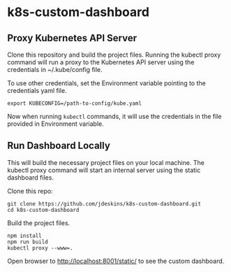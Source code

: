 # k8s-custom-dashboard


## Proxy Kubernetes API Server

Clone this repository and build the project files.
Running the kubectl proxy command will run a proxy to the Kubernetes API server using
the credentials in ~/.kube/config file.

To use other credentials, set the Environment variable pointing to the credentials yaml file.
```
export KUBECONFIG=/path-to-config/kube.yaml
```

Now when running `kubectl` commands, it will use the credentials in the file provided in Environment variable.

## Run Dashboard Locally
This will build the necessary project files on your local machine.
The kubectl proxy command will start an internal server using the static dashboard files.

Clone this repo:
```
git clone https://github.com/jdeskins/k8s-custom-dashboard.git
cd k8s-custom-dashboard
```

Build the project files.
```
npm install
npm run build
kubectl proxy --www=.
``` 

Open browser to <http://localhost:8001/static/> to see the custom dashboard.
